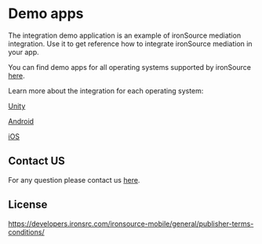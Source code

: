 # Demo apps  

The integration demo application is an example of ironSource mediation integration. Use it to get reference how to integrate ironSource mediation in your app.

You can find demo apps for all operating systems supported by ironSource [here](https://developers.ironsrc.com/developer-docs/unity/).

Learn more about the integration for each operating system:

[Unity](https://developers.ironsrc.com/developer-docs/unity/)

[Android](https://developers.ironsrc.com/developer-docs/android/)

[iOS](https://developers.ironsrc.com/developer-docs/ios/)



## Contact US 
For any question please contact us [here](https://ironsrc.formtitan.com/knowledge-center#/).

## License 
https://developers.ironsrc.com/ironsource-mobile/general/publisher-terms-conditions/
